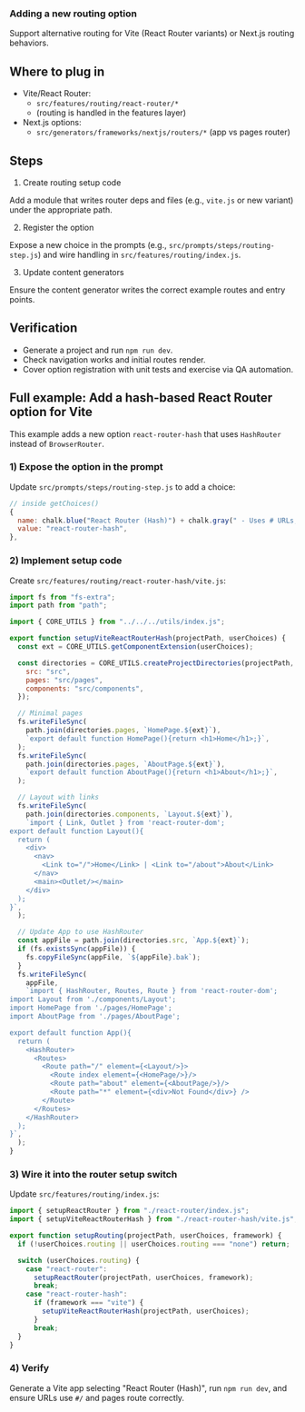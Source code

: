 ### Adding a new routing option

Support alternative routing for Vite (React Router variants) or Next.js routing behaviors.

## Where to plug in

- Vite/React Router:
  - `src/features/routing/react-router/*`
  - (routing is handled in the features layer)
- Next.js options:
  - `src/generators/frameworks/nextjs/routers/*` (app vs pages router)

## Steps

1. Create routing setup code

Add a module that writes router deps and files (e.g., `vite.js` or new variant) under the appropriate path.

2. Register the option

Expose a new choice in the prompts (e.g., `src/prompts/steps/routing-step.js`) and wire handling in `src/features/routing/index.js`.

3. Update content generators

Ensure the content generator writes the correct example routes and entry points.

## Verification

- Generate a project and run `npm run dev`.
- Check navigation works and initial routes render.
- Cover option registration with unit tests and exercise via QA automation.

## Full example: Add a hash-based React Router option for Vite

This example adds a new option `react-router-hash` that uses `HashRouter` instead of `BrowserRouter`.

### 1) Expose the option in the prompt

Update `src/prompts/steps/routing-step.js` to add a choice:

```js
// inside getChoices()
{
  name: chalk.blue("React Router (Hash)") + chalk.gray(" - Uses # URLs, no server rewrites"),
  value: "react-router-hash",
},
```

### 2) Implement setup code

Create `src/features/routing/react-router-hash/vite.js`:

```js
import fs from "fs-extra";
import path from "path";

import { CORE_UTILS } from "../../../utils/index.js";

export function setupViteReactRouterHash(projectPath, userChoices) {
  const ext = CORE_UTILS.getComponentExtension(userChoices);

  const directories = CORE_UTILS.createProjectDirectories(projectPath, {
    src: "src",
    pages: "src/pages",
    components: "src/components",
  });

  // Minimal pages
  fs.writeFileSync(
    path.join(directories.pages, `HomePage.${ext}`),
    `export default function HomePage(){return <h1>Home</h1>;}`,
  );
  fs.writeFileSync(
    path.join(directories.pages, `AboutPage.${ext}`),
    `export default function AboutPage(){return <h1>About</h1>;}`,
  );

  // Layout with links
  fs.writeFileSync(
    path.join(directories.components, `Layout.${ext}`),
    `import { Link, Outlet } from 'react-router-dom';
export default function Layout(){
  return (
    <div>
      <nav>
        <Link to="/">Home</Link> | <Link to="/about">About</Link>
      </nav>
      <main><Outlet/></main>
    </div>
  );
}`,
  );

  // Update App to use HashRouter
  const appFile = path.join(directories.src, `App.${ext}`);
  if (fs.existsSync(appFile)) {
    fs.copyFileSync(appFile, `${appFile}.bak`);
  }
  fs.writeFileSync(
    appFile,
    `import { HashRouter, Routes, Route } from 'react-router-dom';
import Layout from './components/Layout';
import HomePage from './pages/HomePage';
import AboutPage from './pages/AboutPage';

export default function App(){
  return (
    <HashRouter>
      <Routes>
        <Route path="/" element={<Layout/>}>
          <Route index element={<HomePage/>}/>
          <Route path="about" element={<AboutPage/>}/>
          <Route path="*" element={<div>Not Found</div>} />
        </Route>
      </Routes>
    </HashRouter>
  );
}`,
  );
}
```

### 3) Wire it into the router setup switch

Update `src/features/routing/index.js`:

```js
import { setupReactRouter } from "./react-router/index.js";
import { setupViteReactRouterHash } from "./react-router-hash/vite.js";

export function setupRouting(projectPath, userChoices, framework) {
  if (!userChoices.routing || userChoices.routing === "none") return;

  switch (userChoices.routing) {
    case "react-router":
      setupReactRouter(projectPath, userChoices, framework);
      break;
    case "react-router-hash":
      if (framework === "vite") {
        setupViteReactRouterHash(projectPath, userChoices);
      }
      break;
  }
}
```

### 4) Verify

Generate a Vite app selecting "React Router (Hash)", run `npm run dev`, and ensure URLs use `#/` and pages route correctly.
